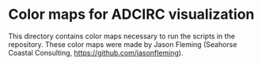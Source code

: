 # Color maps for ADCIRC visualization
This directory contains color maps necessary to run the scripts in the repository. These color maps were made by Jason Fleming (Seahorse Coastal Consulting, https://github.com/jasonfleming).
